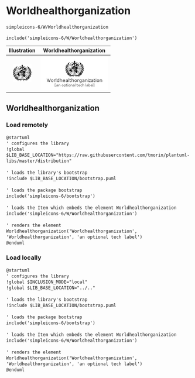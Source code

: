 # Worldhealthorganization


```text
simpleicons-6/W/Worldhealthorganization
```

```text
include('simpleicons-6/W/Worldhealthorganization')
```



| Illustration | Worldhealthorganization |
| :---: | :---: |
| ![illustration for Illustration](../../simpleicons-6/W/Worldhealthorganization.png) | ![illustration for Worldhealthorganization](../../simpleicons-6/W/Worldhealthorganization.Local.png) |




## Worldhealthorganization

### Load remotely
```plantuml
@startuml
' configures the library
!global $LIB_BASE_LOCATION="https://raw.githubusercontent.com/tmorin/plantuml-libs/master/distribution"

' loads the library's bootstrap
!include $LIB_BASE_LOCATION/bootstrap.puml

' loads the package bootstrap
include('simpleicons-6/bootstrap')

' loads the Item which embeds the element Worldhealthorganization
include('simpleicons-6/W/Worldhealthorganization')

' renders the element
Worldhealthorganization('Worldhealthorganization', 'Worldhealthorganization', 'an optional tech label')
@enduml
```

### Load locally
```plantuml
@startuml
' configures the library
!global $INCLUSION_MODE="local"
!global $LIB_BASE_LOCATION="../.."

' loads the library's bootstrap
!include $LIB_BASE_LOCATION/bootstrap.puml

' loads the package bootstrap
include('simpleicons-6/bootstrap')

' loads the Item which embeds the element Worldhealthorganization
include('simpleicons-6/W/Worldhealthorganization')

' renders the element
Worldhealthorganization('Worldhealthorganization', 'Worldhealthorganization', 'an optional tech label')
@enduml
```

